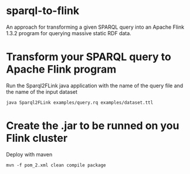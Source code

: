 # sparql-to-flink
An approach for transforming a given SPARQL query into an Apache Flink 1.3.2 program for querying massive static RDF data. 

# Transform your SPARQL query to Apache Flink program

Run the Sparql2FLink java application with the name of the query file and the name of the input dataset

```
java Sparql2FLink examples/query.rq examples/dataset.ttl
```

# Create the .jar to be runned on you Flink cluster

Deploy with maven

```
mvn -f pom_2.xml clean compile package
```
